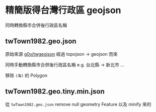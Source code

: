 # 精簡版得台灣行政區 geojson

同時轉換縣市合併後行政區名稱

## twTown1982.geo.json

原始來源 [g0v/twgeojson](https://github.com/g0v/twgeojson/blob/master/json/twTown1982.topo.json) 經過 topojson -> geojson 而來

同時手動轉換縣市合併後行政區名稱 e.g. 台北縣 -> 新北市 ...

移除 `(海)` 的 Polygon

## twTown1982.geo.tiny.min.json

從 `twTown1982.geo.json` remove null geometry Feature 以及 minify 來的
